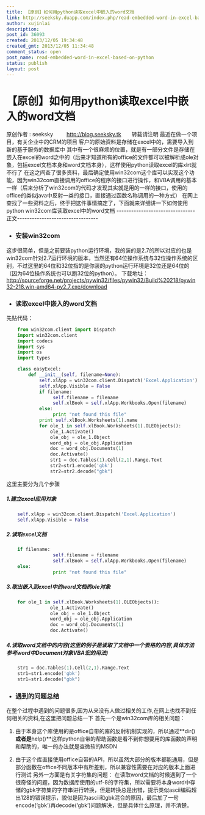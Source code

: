 ```yaml
---
title: 【原创】如何用python读取excel中嵌入的word文档
link: http://seeksky.duapp.com/index.php/read-embedded-word-in-excel-based-on-python/
author: xujinlai
description:
post_id: 36093
created: 2013/12/05 19:34:48
created_gmt: 2013/12/05 11:34:48
comment_status: open
post_name: read-embedded-word-in-excel-based-on-python
status: publish
layout: post
---
```


# 【原创】如何用python读取excel中嵌入的word文档

原创作者 : seeksky         <http://blog.seeksky.tk>       转载请注明 最近在做一个项目，有关企业中的CRM的项目 客户的原始资料是存储在excel中的，需要导入到新的基于服务的数据库中 其中有一个很麻烦的位置，就是有一部分文件是存储在嵌入在excel的word之中的（后来才知道所有的office的文件都可以被解析成ole对象，包括excel文档本身和word文档本身），这样使用python读取excel的库xlrt就不行了 在这之间查了很多资料，最后确定使用win32com这个库可以实现这个功能，因为win32com直接调用的office的程序的接口进行操作，和VBA调用的基本一样（后来分析了win32com的代码才发现其实就是用的一样的接口，使用的office的类似java中反射一类的接口，直接通过函数名称调用的一种方式） 在网上查找了一些资料之后，终于把这件事情搞定了，下面就来详细讲一下如何使用python win32com库读取excel中的word文档 \--------------------------------正文---------------------------------

  * ### 安装win32com

这步很简单，但是之前要装python运行环境，我的装的是2.7的所以对应的也是win32com针对2.7运行环境的版本，当然还有64位操作系统与32位操作系统的区别，不过这里的64位和32位指的是你装的python运行环境是32位还是64位的（因为64位操作系统也可以跑32位的python）。 下载地址：<http://sourceforge.net/projects/pywin32/files/pywin32/Build%20218/pywin32-218.win-amd64-py2.7.exe/download>

  * ### 读取excel中嵌入的word文档

先贴代码：

``` python
    from win32com.client import Dispatch
    import win32com.client
    import codecs
    import sys
    import os
    import types

    class easyExcel:
        def __init__(self, filename=None):
            self.xlApp = win32com.client.Dispatch('Excel.Application')
            self.xlApp.Visible = False
            if filename:
                 self.filename = filename
                 self.xlBook = self.xlApp.Workbooks.Open(filename)
            else:
                 print "not found this file"
            print self.xlBook.Worksheets(1).name
            for ole_1 in self.xlBook.Worksheets(1).OLEObjects():
                ole_1.Activate()
                ole_obj = ole_1.Object
                word_obj = ole_obj.Application
                doc = word_obj.Documents(1)
                doc.Activate()
                str1 = doc.Tables(1).Cell(2,1).Range.Text
                str2=str1.encode('gbk')
                str2=str2.decode("gbk")
```
这里主要分为几个步骤

##### 1.建立excel应用对象

``` python
    self.xlApp = win32com.client.Dispatch('Excel.Application')
    self.xlApp.Visible = False
```
##### 2.读取excel文档

``` python
    if filename:
                 self.filename = filename
                 self.xlBook = self.xlApp.Workbooks.Open(filename)
    else:
                 print "not found this file"
```
##### 3.取出嵌入到excel中的word文档的ole对象

``` python
    for ole_1 in self.xlBook.Worksheets(1).OLEObjects():
                ole_1.Activate()
                ole_obj = ole_1.Object
                word_obj = ole_obj.Application
                doc = word_obj.Documents(1)
                doc.Activate()
```
##### 4.读取word文档中的内容(这里的例子是读取了文档中一个表格的内容,具体方法参考word中Document对象VBA宏的用法)

``` python
    str1 = doc.Tables(1).Cell(2,1).Range.Text
    str1=str1.encode('gbk')
    str1=str1.decode("gbk")
```


  * ### 遇到的问题总结

在整个过程中遇到的问题很多,因为从来没有人做过相关的工作,在网上也找不到任何相关的资料,在这里把问题总结一下 首先一个是win32com库的相关问题：

  1. 由于本身这个库使用的是office自带的库的反射机制实现的，所以通过**dir()**或者是**help()**这样python自带的帮助函数是看不到你想要用的库函数的声明和帮助的，唯一的办法就是查微软的MSDN

  2. 由于这个库直接使用office自带的API，所以虽然大部分的版本都能通用，但是部分函数在office不同版本中有所差别，所以兼容性需要在对应的版本上面进行测试 另外一方面是有关字符集的问题： 在读取word文档的时候遇到了一个很奇怪的问题，因为数据库使用的utf-8的字符集，所以需要将本身word中存储的gbk字符集的字符串进行转换，但是转换总是出错，提示类似ascii编码超出128的错误提示，貌似是因为ascii和gbk混合的原因，最后加了一句encode(‘gbk’)再decode(‘gbk’)问题解决，但是具体什么原理，并不清楚。
